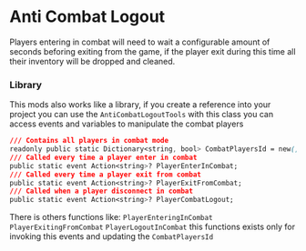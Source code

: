 # Anti Combat Logout
Players entering in combat will need to wait a configurable amount of seconds beforing exiting from the game, 
if the player exit during this time all their inventory will be dropped and cleaned.

### Library
This mods also works like a library, if you create a reference into your project you can use the ``AntiCombatLogoutTools``
with this class you can access events and variables to manipulate the combat players
```css
/// Contains all players in combat mode
readonly public static Dictionary<string, bool> CombatPlayersId = new();
/// Called every time a player enter in combat
public static event Action<string>? PlayerEnterInCombat;
/// Called every time a player exit from combat
public static event Action<string>? PlayerExitFromCombat;
/// Called when a player disconnect in combat
public static event Action<string>? PlayerCombatLogout;
```

There is others functions like: ``PlayerEnteringInCombat`` ``PlayerExitingFromCombat`` ``PlayerLogoutInCombat`` this functions exists only for invoking this events
and updating the ``CombatPlayersId``
